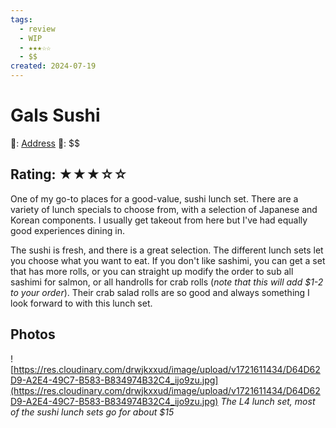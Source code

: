 ```yaml
---
tags:
  - review
  - WIP
  - ★★★☆☆
  - $$
created: 2024-07-19
---
```


# Gals Sushi

📌: [Address]()
💸: \$\$

## Rating: ★★★☆☆

One of my go-to places for a good-value, sushi lunch set. There are a variety of lunch specials to choose from, with a selection of Japanese and Korean components. I usually get takeout from here but I've had equally good experiences dining in.

The sushi is fresh, and there is a great selection. The different lunch sets let you choose what you want to eat. If you don't like sashimi, you can get a set that has more rolls, or you can straight up modify the order to sub all sashimi for salmon, or all handrolls for crab rolls (*note that this will add $1-2 to your order*). Their crab salad rolls are so good and always something I look forward to with this lunch set.

## Photos

![https://res.cloudinary.com/drwjkxxud/image/upload/v1721611434/D64D62D9-A2E4-49C7-B583-B834974B32C4_ijo9zu.jpg](https://res.cloudinary.com/drwjkxxud/image/upload/v1721611434/D64D62D9-A2E4-49C7-B583-B834974B32C4_ijo9zu.jpg)
*The L4 lunch set, most of the sushi lunch sets go for about $15*

